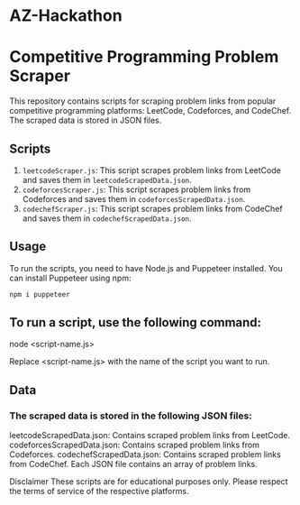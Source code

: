 # AZ-Hackathon
# Competitive Programming Problem Scraper

This repository contains scripts for scraping problem links from popular competitive programming platforms: LeetCode, Codeforces, and CodeChef. The scraped data is stored in JSON files.

## Scripts

1. `leetcodeScraper.js`: This script scrapes problem links from LeetCode and saves them in `leetcodeScrapedData.json`.
2. `codeforcesScraper.js`: This script scrapes problem links from Codeforces and saves them in `codeforcesScrapedData.json`.
3. `codechefScraper.js`: This script scrapes problem links from CodeChef and saves them in `codechefScrapedData.json`.

## Usage

To run the scripts, you need to have Node.js and Puppeteer installed. You can install Puppeteer using npm:

```bash
npm i puppeteer
```

## To run a script, use the following command:
node <script-name.js>

Replace <script-name.js> with the name of the script you want to run.

## Data
### The scraped data is stored in the following JSON files:

leetcodeScrapedData.json: Contains scraped problem links from LeetCode.
codeforcesScrapedData.json: Contains scraped problem links from Codeforces.
codechefScrapedData.json: Contains scraped problem links from CodeChef.
Each JSON file contains an array of problem links.

Disclaimer
These scripts are for educational purposes only. Please respect the terms of service of the respective platforms.


